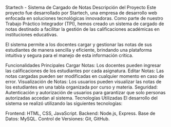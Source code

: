 Startech - Sistema de Cargado de Notas
Descripción del Proyecto
Este proyecto fue desarrollado por Startech, una empresa de desarrollo web enfocada en soluciones tecnológicas innovadoras. Como parte de nuestro Trabajo Práctico Integrador (TPI), hemos creado un sistema de cargado de notas destinado a facilitar la gestión de las calificaciones académicas en instituciones educativas.

El sistema permite a los docentes cargar y gestionar las notas de sus estudiantes de manera sencilla y eficiente, brindando una plataforma intuitiva y segura para el manejo de esta información crítica.

Funcionalidades Principales
Cargar Notas: Los docentes pueden ingresar las calificaciones de los estudiantes por cada asignatura.
Editar Notas: Las notas cargadas pueden ser modificadas en cualquier momento en caso de error.
Visualización de Notas: Los usuarios pueden visualizar las notas de los estudiantes en una tabla organizada por curso y materia.
Seguridad: Autenticación y autorización de usuarios para garantizar que solo personas autorizadas accedan al sistema.
Tecnologías Utilizadas
El desarrollo del sistema se realizó utilizando las siguientes tecnologías:

Frontend: HTML, CSS, JavaScript.
Backend: Node.js, Express.
Base de Datos: MySQL.
Control de Versiones: Git, GitHub.
